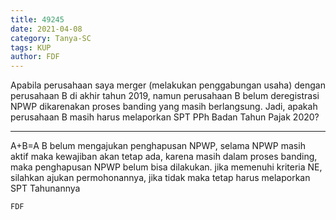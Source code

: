```yaml
---
title: 49245
date: 2021-04-08
category: Tanya-SC
tags: KUP
author: FDF
---
```


Apabila perusahaan saya merger (melakukan penggabungan usaha) dengan perusahaan B di akhir tahun 2019, namun perusahaan B belum deregistrasi NPWP dikarenakan proses banding yang masih berlangsung. Jadi, apakah perusahaan B masih harus melaporkan SPT PPh Badan Tahun Pajak 2020?

---

A+B=A B belum mengajukan penghapusan NPWP, selama NPWP masih aktif maka kewajiban akan tetap ada, karena masih dalam proses banding, maka penghapusan NPWP belum bisa dilakukan. jika memenuhi kriteria NE, silahkan ajukan permohonannya, jika tidak maka tetap harus melaporkan SPT Tahunannya

`FDF`

